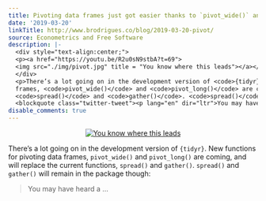 ```yaml
---
title: Pivoting data frames just got easier thanks to `pivot_wide()` and `pivot_long()`
date: '2019-03-20'
linkTitle: http://www.brodrigues.co/blog/2019-03-20-pivot/
source: Econometrics and Free Software
description: |-
  <div style="text-align:center;">
  <p><a href="https://youtu.be/R2u0sN9stbA?t=69">
  <img src="./img/pivot.jpg" title = "You know where this leads"></a></p>
  </div>
  <p>There’s a lot going on in the development version of <code>{tidyr}</code>. New functions for pivoting data
  frames, <code>pivot_wide()</code> and <code>pivot_long()</code> are coming, and will replace the current functions,
  <code>spread()</code> and <code>gather()</code>. <code>spread()</code> and <code>gather()</code> will remain in the package though:</p>
  <blockquote class="twitter-tweet"><p lang="en" dir="ltr">You may have heard a  ...
disable_comments: true
---
```

<div style="text-align:center;">
<p><a href="https://youtu.be/R2u0sN9stbA?t=69">
<img src="./img/pivot.jpg" title = "You know where this leads"></a></p>
</div>
<p>There’s a lot going on in the development version of <code>{tidyr}</code>. New functions for pivoting data
frames, <code>pivot_wide()</code> and <code>pivot_long()</code> are coming, and will replace the current functions,
<code>spread()</code> and <code>gather()</code>. <code>spread()</code> and <code>gather()</code> will remain in the package though:</p>
<blockquote class="twitter-tweet"><p lang="en" dir="ltr">You may have heard a  ...